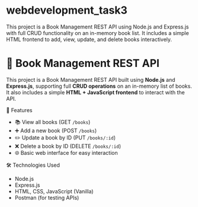 # webdevelopment_task3
This project is a Book Management REST API using Node.js and Express.js with full CRUD functionality on an in-memory book list. It includes a simple HTML frontend to add, view, update, and delete books interactively.
# 📘 Book Management REST API

This project is a Book Management REST API built using **Node.js** and **Express.js**, supporting full **CRUD operations** on an in-memory list of books. It also includes a simple **HTML + JavaScript frontend** to interact with the API.

🚀 Features

- 📚 View all books (GET `/books`)
- ➕ Add a new book (POST `/books`)
- ✏️ Update a book by ID (PUT `/books/:id`)
- ❌ Delete a book by ID (DELETE `/books/:id`)
- 🌐 Basic web interface for easy interaction

🛠 Technologies Used

- Node.js
- Express.js
- HTML, CSS, JavaScript (Vanilla)
- Postman (for testing APIs)



